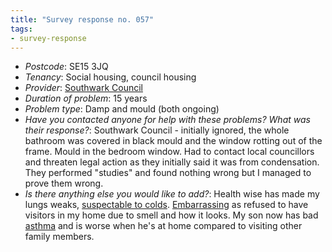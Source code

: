 ```yaml
---
title: "Survey response no. 057"
tags: 
- survey-response
---
```


- *Postcode*: SE15 3JQ  
- *Tenancy*: Social housing, council housing  
- *Provider*: [Southwark Council](providers/southwark)
- *Duration of problem*: 15 years  
- *Problem type*: Damp and mould (both ongoing)  
- *Have you contacted anyone for help with these problems? What was their response?*: Southwark Council - initially ignored, the whole bathroom was covered in black mould and the window rotting out of the frame. Mould in the bedroom window. Had to contact local councillors and threaten legal action as they initially said it was from condensation.  They performed "studies" and found nothing wrong but I managed to prove them wrong.       
- *Is there anything else you would like to add?*: Health wise has made my lungs weaks, [suspectable to colds](cause-effect-affect/infection). [Embarrassing](cause-effect-affect/Shame) as refused to have visitors in my home due to smell and how it looks. My son now has bad [asthma](cause-effect-affect/Asthma) and is worse when he's at home compared to visiting other family members. 